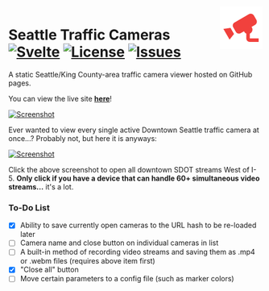 <img src="icon.png" align="right" height="84" />

# Seattle Traffic Cameras [![Svelte](https://img.shields.io/badge/svelte-%23f1413d.svg?style=for-the-badge&logo=svelte&logoColor=white)](https://svelte.dev/) [![License](https://img.shields.io/github/license/the-sink/seattle-traffic-cams)](https://github.com/the-sink/seattle-traffic-cams/blob/main/LICENSE) [![Issues](https://img.shields.io/github/issues/the-sink/seattle-traffic-cams)](https://github.com/the-sink/seattle-traffic-cams/issues)

A static Seattle/King County-area traffic camera viewer hosted on GitHub pages.

You can view the live site **[here](https://the-sink.github.io/seattle-traffic-cams/public/)**!

[![Screenshot](https://i.imgur.com/KS8pxPn.jpeg)](https://the-sink.github.io/seattle-traffic-cams/public/)

Ever wanted to view every single active Downtown Seattle traffic camera at once...? Probably not, but here it is anyways:

[![Screenshot](https://i.imgur.com/4IXfzS0.jpeg)](https://the-sink.github.io/seattle-traffic-cams/public/?videoWidth=10&map=false#CMR-0017,CMR-0332,CMR-0096,CMR-0098,CMR-0184,CMR-0267,CMR-0315,CMR-0097,CMR-0317,CMR-0056,CMR-0241,CMR-0171,CMR-0182,CMR-0106,CMR-0169,CMR-0040,CMR-0170,CMR-0173,CMR-0185,CMR-0168,CMR-0167,CMR-0186,CMR-0059,CMR-0261,CMR-0264,CMR-0174,CMR-0046,CMR-0240,CMR-0239,CMR-0039,CMR-0055,CMR-0058,CMR-0176,CMR-0030,CMR-0016,CMR-0257,CMR-0309,CMR-0255,CMR-0303,CMR-0178,CMR-0304,CMR-0188,CMR-0035,CMR-0069,CMR-0217,CMR-0165,CMR-0191,CMR-0291,CMR-0181,CMR-0305,CMR-0179,CMR-0153,CMR-0256,CMR-0180,CMR-0194,CMR-0318,CMR-0049,CMR-0156,CMR-0033,CMR-0218,CMR-0265,CMR-0310,CMR-0258,CMR-0311,CMR-0320,CMR-0189,CMR-0043)

Click the above screenshot to open all downtown SDOT streams West of I-5. **Only click if you have a device that can handle 60+ simultaneous video streams...** it's a lot.

### To-Do List

- [x]  Ability to save currently open cameras to the URL hash to be re-loaded later
- [ ]  Camera name and close button on individual cameras in list
- [ ]  A built-in method of recording video streams and saving them as .mp4 or .webm files (requires above item first)
- [x]  "Close all" button
- [ ]  Move certain parameters to a config file (such as marker colors)